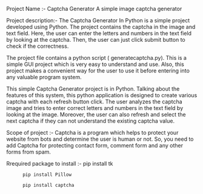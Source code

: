 
Project Name :- Captcha Generator 
A simple image captcha generator

Project description:-
The Captcha Generator In Python is a simple project developed using Python. The project contains the captcha in the image and text field. Here, the user can enter the letters and numbers in the text field by looking at the captcha. Then, the user can just click submit button to check if the correctness.

The project file contains a python script ( generatecaptcha.py). This is a simple GUI project which is very easy to understand and use. Also, this project makes a convenient way for the user to use it before entering into any valuable program system.

This simple Captcha Generator project is in Python. Talking about the features of this system, this python application is designed to create various captcha with each refresh button click. The user analyzes the captcha image and tries to enter correct letters and numbers in the text field by looking at the image. Moreover, the user can also refresh and select the next captcha if they can not understand the existing captcha value.

Scope of project :-
Captcha is a program which helps to protect your website from bots and determine the user is human or not. So, you need to add Captcha for protecting contact form, comment form and any other forms from spam. 

Rrequired package to install :-
          pip install tk
	
          pip install Pillow
	
          pip install captcha

